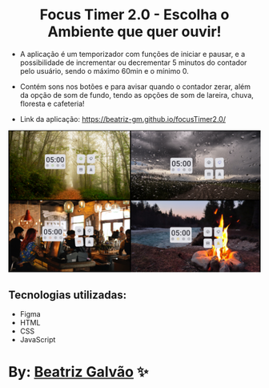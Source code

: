 <h1 align="center"> Focus Timer 2.0 - Escolha o Ambiente que quer ouvir! </h1>
<p align="center">

  * A aplicação é um temporizador com funções de iniciar e pausar, e a possibilidade de incrementar ou decrementar 5 minutos do contador pelo usuário, sendo o máximo 60min e o mínimo 0.
  
  * Contém sons nos botões e para avisar quando o contador zerar, além da opção de som de fundo, tendo as opções de som de lareira, chuva, floresta e cafeteria!

  * Link da aplicação: https://beatriz-gm.github.io/focusTimer2.0/
</p>

![alt text](assets/images/printLayout.png "layout")

## Tecnologias utilizadas:
- Figma
- HTML
- CSS
- JavaScript

# By: [Beatriz Galvão](https://www.linkedin.com/in/beatriz-galmed/) ✨
